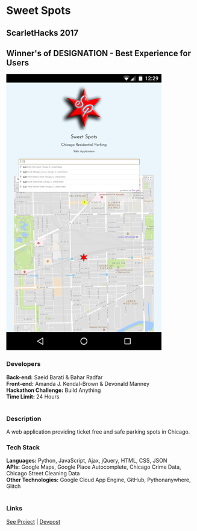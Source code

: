 # Sweet Spots

## ScarletHacks 2017
## Winner's of DESIGNATION - Best Experience for Users

![ScreenShots](/ChicagoResSafetyPark/img/SweetSpots_2017.png)


### Developers
**Back-end:** Saeid Barati & Bahar Radfar<br />
**Front-end:** Amanda J. Kendal-Brown & Devonald Manney
<br />
**Hackathon Challenge:** Build Anything<br />
**Time Limit:** 24 Hours<br />
<br />

### Description 
A web application providing ticket free and safe parking spots in Chicago.<br />

### Tech Stack
__Languages:__  Python, JavaScript, Ajax, jQuery, HTML, CSS, JSON<br />
__APIs:__ Google Maps, Google Place Autocomplete, Chicago Crime Data, Chicago Street Cleaning Data<br />
__Other Technologies:__ Google Cloud App Engine, GitHub, Pythonanywhere, Glitch<br />
<br />
### Links
[See Project](https://goo.gl/avvWRh) | [Devpost](https://devpost.com/software/chicagoressafetypark)
